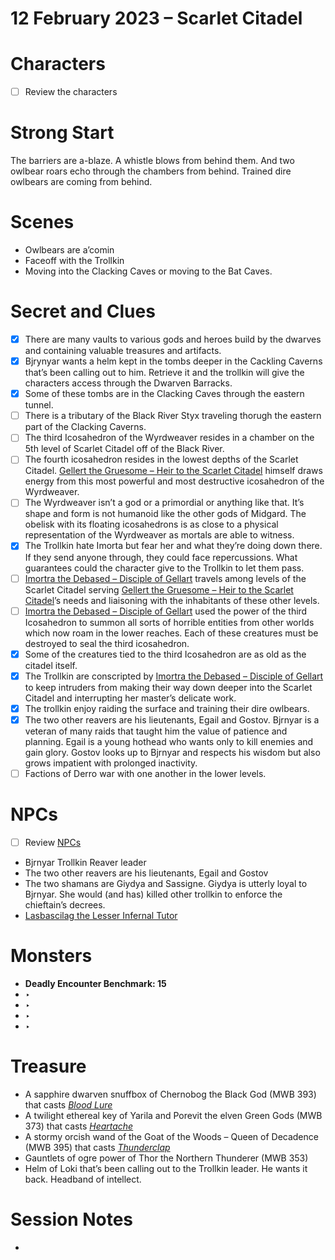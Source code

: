 # 12 February 2023 – Scarlet Citadel

# Characters

- [ ]  Review the characters

# Strong Start

The barriers are a-blaze. A whistle blows from behind them. And two owlbear roars echo through the chambers from behind. Trained dire owlbears are coming from behind.

# Scenes

- Owlbears are a’comin
- Faceoff with the Trollkin
- Moving into the Clacking Caves or moving to the Bat Caves.

# Secret and Clues

- [x]  There are many vaults to various gods and heroes build by the dwarves and containing valuable treasures and artifacts.
- [x]  Bjrynyar wants a helm kept in the tombs deeper in the Cackling Caverns that’s been calling out to him. Retrieve it and the trollkin will give the characters access through the Dwarven Barracks.
- [x]  Some of these tombs are in the Clacking Caves through the eastern tunnel.
- [ ]  There is a tributary of the Black River Styx traveling thorugh the eastern part of the Clacking Caverns.
- [ ]  The third Icosahedron of the Wyrdweaver resides in a chamber on the 5th level of Scarlet Citadel off of the Black River.
- [ ]  The fourth icosahedron resides in the lowest depths of the Scarlet Citadel. [Gellert the Gruesome – Heir to the Scarlet Citadel](../Scarlet%20Citadel%20Database%206f1cc6531b5c4188a2e5f54716002c2a/Gellert%20the%20Gruesome%20%E2%80%93%20Heir%20to%20the%20Scarlet%20Citadel%20e9ddcae96bc34534819aa6e31472d690.md) himself draws energy from this most powerful and most destructive icosahedron of the Wyrdweaver.
- [ ]  The Wyrdweaver isn’t a god or a primordial or anything like that. It’s shape and form is not humanoid like the other gods of Midgard. The obelisk with its floating icosahedrons is as close to a physical representation of the Wyrdweaver as mortals are able to witness.
- [x]  The Trollkin hate Imorta but fear her and what they’re doing down there. If they send anyone through, they could face repercussions. What guarantees could the character give to the Trollkin to let them pass.
- [ ]  [Imortra the Debased – Disciple of Gellart](../Scarlet%20Citadel%20Database%206f1cc6531b5c4188a2e5f54716002c2a/Imortra%20the%20Debased%20%E2%80%93%20Disciple%20of%20Gellart%200ca3a3bfcc6a4585b92d529b81cf1bf5.md) travels among levels of the Scarlet Citadel serving [Gellert the Gruesome – Heir to the Scarlet Citadel](../Scarlet%20Citadel%20Database%206f1cc6531b5c4188a2e5f54716002c2a/Gellert%20the%20Gruesome%20%E2%80%93%20Heir%20to%20the%20Scarlet%20Citadel%20e9ddcae96bc34534819aa6e31472d690.md)’s needs and liaisoning with the inhabitants of these other levels.
- [ ]  [Imortra the Debased – Disciple of Gellart](../Scarlet%20Citadel%20Database%206f1cc6531b5c4188a2e5f54716002c2a/Imortra%20the%20Debased%20%E2%80%93%20Disciple%20of%20Gellart%200ca3a3bfcc6a4585b92d529b81cf1bf5.md) used the power of the third Icosahedron to summon all sorts of horrible entities from other worlds which now roam in the lower reaches. Each of these creatures must be destroyed to seal the third icosahedron.
- [x]  Some of the creatures tied to the third Icosahedron are as old as the citadel itself.
- [x]  The Trollkin are conscripted by [Imortra the Debased – Disciple of Gellart](../Scarlet%20Citadel%20Database%206f1cc6531b5c4188a2e5f54716002c2a/Imortra%20the%20Debased%20%E2%80%93%20Disciple%20of%20Gellart%200ca3a3bfcc6a4585b92d529b81cf1bf5.md) to keep intruders from making their way down deeper into the Scarlet Citadel and interrupting her master’s delicate work.
- [x]  The trollkin enjoy raiding the surface and training their dire owlbears.
- [x]  The two other reavers are his lieutenants, Egail and Gostov. Bjrnyar is a veteran of many raids that taught him the value of patience and planning. Egail is a young
hothead who wants only to kill enemies and gain glory. Gostov looks up to Bjrnyar and respects his wisdom but also grows impatient with prolonged inactivity.
- [ ]  Factions of Derro war with one another in the lower levels.

# NPCs

- [ ]  Review [NPCs](../NPCs%203a056a3480f94ebf8ee4ea772924b869.md)
- Bjrnyar Trollkin Reaver leader
- The two other reavers are his lieutenants, Egail and Gostov
- The two shamans are Giydya and Sassigne. Giydya is utterly loyal to Bjrnyar. She would (and has) killed other trollkin to enforce the chieftain’s decrees.
- [Lasbascilag the Lesser Infernal Tutor](../Scarlet%20Citadel%20Database%206f1cc6531b5c4188a2e5f54716002c2a/Lasbascilag%20the%20Lesser%20Infernal%20Tutor%207cd37705079e4f3b8731d922b8382de4.md)

# Monsters

- **Deadly Encounter Benchmark: 15**
- ‣
- ‣
- ‣
- ‣

# Treasure

- A sapphire dwarven snuffbox of Chernobog the Black God (MWB 393) that casts *[Blood Lure](http://kpogl.wikidot.com//spell:blood-lure)*
- A twilight ethereal key of Yarila and Porevit the elven Green Gods (MWB 373) that casts *[Heartache](http://kpogl.wikidot.com//spell:heartache)*
- A stormy orcish wand of the Goat of the Woods – Queen of Decadence (MWB 395) that casts *[Thunderclap](http://kpogl.wikidot.com//spell:thunderclap)*
- Gauntlets of ogre power of Thor the Northern Thunderer (MWB 353)
- Helm of Loki that’s been calling out to the Trollkin leader. He wants it back. Headband of intellect.

# Session Notes

-